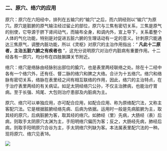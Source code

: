 ### 二、原穴、络穴的应用

原穴：原穴在六阳经中，排列在五输穴的“输穴”之后，而六阴经则以“输穴”为原穴。原穴是脏腑的原气输注经过留止的部位，原穴与三焦有密切关系，三焦是原气的别使，它导源于脐下肾间动气，而输布全身，和调内外，宣上导下，关系着整个人体的气化功能，特别是对促进五脏六腑的生理话动有一定的意义。针刺原穴能通达三焦原气，调整内脏功能，所以《灵枢》对原穴的主治作用指出：“ **凡此十二原者，主治五脏六腑之有疾者也** ”，这充分说明原穴对治疗内脏病有重要作用。十二经各有一原穴，均分布在四肢腕踝关节附近。

络穴：络穴是络脉由经脉别出部位的腧穴，也是表里两经联络之处。除在十二经中各有一个络穴外，还有任、督二脉的络穴和脾之大络。合计为十五络穴。络穴和络脉有密切关系，络脉在表里经之间有相互联络的作用，因此，络穴的主治特点，在于治疗表里两经的有关病证。如足太阴经络穴公孙，不仅主治脾病，也能治疗胃病。至于长强、鸠尾、大包则治疗患部及内脏病为主。

原穴、络穴可以单独应用，亦可配合应用，如配合应用、称为原络配穴法，又称主客配穴法。它是根据脏腑经络先病、后病为依据。运用时一般是先病脏腑为主，取其经的原穴，后病脏腑为客，取其经的络穴。如肺经（里）先病，大肠经（表）后病，则取手太阴原穴太渊为主，手阳明络穴偏历为客；反之，大肠经先病，肺经后病，则取手阳明原穴合谷为主，手太阴络穴列缺为客。本法属表里配穴法的一种。现将原穴、络穴见表18。

![](./img/表18.jpg)
